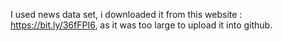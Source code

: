I used news data set, i downloaded it from this website : https://bit.ly/36fFPI6, as it was too large to upload it into github.

